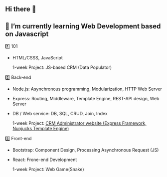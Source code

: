 ## Hi there 👋

🌱 I’m currently learning Web Development based on Javascript
- 

1️⃣ 101  
- HTML/CSSS, JavaScript
  
  1-week Project: JS-based CRM (Data Populator)  
  
2️⃣ Back-end  
- Node.js: Asynchronous programming, Modularization, HTTP Web Server
- Express: Routing, Middleware, Template Engine, REST-API design, Web Server
- DB / Web service: DB, SQL, CRUD, Join, Index
  
  1-week Project: [CRM Administrator website (Express Framework, Nunjucks Template Engine)](https://github.com/Better2day/sesac_js2/tree/main/6.crm/8.project#crm-project)
  
3️⃣ Front-end  
- Bootstrap: Component Design, Processing Asynchronous Request (JS)
- React: Frone-end Development
  
  1-week Project: Web Game(Snake)


<!--
**Better2day/Better2day** is a ✨ _special_ ✨ repository because its `README.md` (this file) appears on your GitHub profile.

Here are some ideas to get you started:

- 🔭 I’m currently working on ...

- 👯 I’m looking to collaborate on ...
- 🤔 I’m looking for help with ...
- 💬 Ask me about ...
- 📫 How to reach me: ...
- 😄 Pronouns: ...
- ⚡ Fun fact: ...
-->
